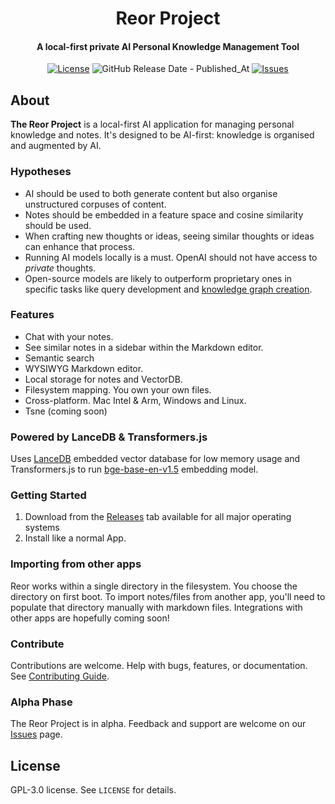 <h1 align="center">Reor Project</h1>
<!-- <p align="center">
    <img src="logo_or_graphic_representation.png" alt="Reor Logo">
</p> -->

<h4 align="center">
   A local-first private AI Personal Knowledge Management Tool
</h4>

<p align="center">
    <a href="LICENSE"><img alt="License" src="https://img.shields.io/badge/license-GPLv3-blue.svg"></a>
<img alt="GitHub Release Date - Published_At" src="https://img.shields.io/github/release-date/reorproject/reor">
    <a href="https://github.com/reorproject/reor/issues"><img alt="Issues" src="https://img.shields.io/github/issues/public/public"></a>
</p>

## About
**The Reor Project** is a local-first AI application for managing personal knowledge and notes. It's designed to be AI-first: knowledge is organised and augmented by AI. 

### Hypotheses
- AI should be used to both generate content but also organise unstructured corpuses of content.
- Notes should be embedded in a feature space and cosine similarity should be used.
- When crafting new thoughts or ideas, seeing similar thoughts or ideas can enhance that process.
- Running AI models locally is a must. OpenAI should not have access to _private_ thoughts.
- Open-source models are likely to outperform proprietary ones in specific tasks like query development and [knowledge graph creation](https://arxiv.org/abs/2310.04562).

### Features
- Chat with your notes.
- See similar notes in a sidebar within the Markdown editor.
- Semantic search
- WYSIWYG Markdown editor.
- Local storage for notes and VectorDB.
- Filesystem mapping. You own your own files.
- Cross-platform. Mac Intel & Arm, Windows and Linux.
- Tsne (coming soon)

### Powered by LanceDB & Transformers.js
Uses [LanceDB](https://github.com/lancedb/lancedb) embedded vector database for low memory usage and Transformers.js to run [bge-base-en-v1.5](https://huggingface.co/BAAI/bge-base-en-v1.5) embedding model.

### Getting Started
1. Download from the [Releases](https://github.com/reorproject/reor/releases) tab available for all major operating systems
2. Install like a normal App.

### Importing from other apps
Reor works within a single directory in the filesystem. You choose the directory on first boot.
To import notes/files from another app, you'll need to populate that directory manually with markdown files. Integrations with other apps are hopefully coming soon!

### Contribute
Contributions are welcome. Help with bugs, features, or documentation. See [Contributing Guide](link_to_contributing_guide).

### Alpha Phase
The Reor Project is in alpha. Feedback and support are welcome on our [Issues](https://github.com/reor-project/issues) page.

## License
GPL-3.0 license. See `LICENSE` for details.
